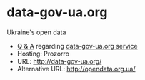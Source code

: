 # data-gov-ua.org
Ukraine's open data

* [Q & A](https://github.com/Maidan-hackaton/data-gov-ua.org/issues) regarding [data-gov-ua.org service](http://data-gov-ua.org)
* Hosting: Prozorro
* URL: http://data-gov-ua.org/
* Alternative URL: http://opendata.org.ua/
